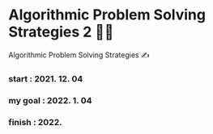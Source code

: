 # Algorithmic Problem Solving Strategies 2 👩‍💻
Algorithmic Problem Solving Strategies ✍️

### start : 2021. 12. 04
### my goal : 2022. 1. 04
### finish : 2022. 
